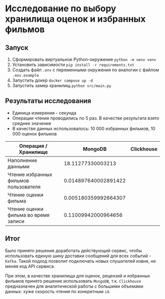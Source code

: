 # Исследование по выбору хранилища оценок и избранных фильмов

## Запуск
1. Сформировать виртуальное Python-окружение `python -m venv venv`
2. Установить зависимости `pip install -r requirements.txt`
3. Создать файл `.env` с переменными окружения по аналогии с файлом `.env.example`
4. Запустить докер `docker compose up -d`
5. Запустить замер хранилищ `python src/main.py`

## Результаты исследования

- Единица измерения - секунда
- Операции чтения проводились по 5 раз. В качестве результата взято среднее значение
- В качестве данных использовалось: 10 000 избранных фильмов, 10 000 оценок фильмов

|Операция / Хранилище|MongoDB|Clickhouse|
|-|---------|------------|
|Наполнение данными|18.11277330003213||
|Чтение избранных фильмов пользователя|0.014897640002891422||
|Чтение оценки фильма|0.005180359992664307||
|Чтение оценки фильма во время записи|0.11009942000964656||

## Итог

Было принято решение доработать действующий сервис, чтобы использовать единую шину доставки сообщений для всех событий - `Kafka`. Такой подход позволит подключать новых слушателей извне, не меняя код API сервиса.

При этом, в качестве хранилища для оценок, рецензий и избранных фильмов принято решение использовать `MongoDB`, т.к. `Clickhouse` предназначен для аналитической работы с большими объемами данных: хуже скорость чтения по конкретным `id`.